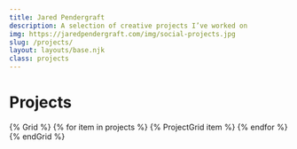 ```yaml
---
title: Jared Pendergraft
description: A selection of creative projects I’ve worked on
img: https://jaredpendergraft.com/img/social-projects.jpg
slug: /projects/
layout: layouts/base.njk
class: projects
---
```


# Projects

{% Grid %}
{% for item in projects %}
  {% ProjectGrid item %}
{% endfor %}
{% endGrid %}